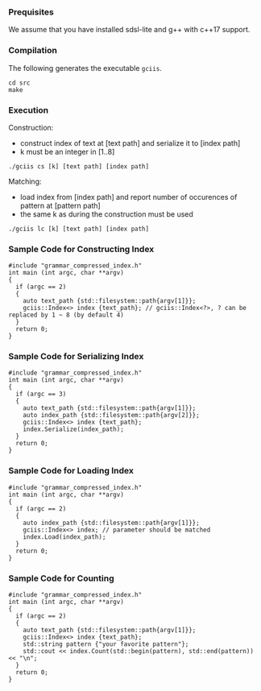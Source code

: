 ### Prequisites

We assume that you have installed sdsl-lite and g++ with c++17 support.

### Compilation

The following generates the executable `gciis`.

```bash:
cd src
make
```


### Execution
 
Construction:

 - construct index of text at [text path] and serialize it to [index path]
 - k must be an integer in [1..8]

```bash:
./gciis cs [k] [text path] [index path]
```

Matching:

 - load index from [index path] and report number of occurences of pattern at [pattern path]
 - the same k as during the construction must be used

```bash:
./gciis lc [k] [text path] [index path]  
```

### Sample Code for Constructing Index

```c++:
#include "grammar_compressed_index.h"
int main (int argc, char **argv)
{  
  if (argc == 2) 
  {
    auto text_path {std::filesystem::path{argv[1]}};
    gciis::Index<> index {text_path}; // gciis::Index<?>, ? can be replaced by 1 ~ 8 (by default 4)  
  }
  return 0;
}
```

### Sample Code for Serializing Index

```c++:
#include "grammar_compressed_index.h"
int main (int argc, char **argv)
{
  if (argc == 3)
  {
    auto text_path {std::filesystem::path{argv[1]}};
    auto index_path {std::filesystem::path{argv[2]}};
    gciis::Index<> index {text_path};
    index.Serialize(index_path);
  }
  return 0;
}
```

### Sample Code for Loading Index

```c++:
#include "grammar_compressed_index.h"
int main (int argc, char **argv)
{
  if (argc == 2)
  {
    auto index_path {std::filesystem::path{argv[1]}};
    gciis::Index<> index; // parameter should be matched
    index.Load(index_path);
  }
  return 0;
}
```

### Sample Code for Counting

```c++:
#include "grammar_compressed_index.h"
int main (int argc, char **argv)
{
  if (argc == 2)
  {
    auto text_path {std::filesystem::path{argv[1]}};
    gciis::Index<> index {text_path};
    std::string pattern {"your favorite pattern"};
    std::cout << index.Count(std::begin(pattern), std::end(pattern)) << "\n";
  }
  return 0;
}
```
